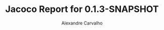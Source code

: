 ---
title: Jacoco Report for 0.1.3-SNAPSHOT
author: Alexandre Carvalho
menu_title: 0.1.3-SNAPSHOT
category: jacoco_reports
layout: iframe
iframe_url: /docs/0.1.3-SNAPSHOT/site/jacoco/index.html
order: 9
---